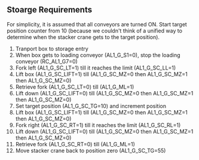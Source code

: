 ## Stoarge Requirements

For simplicity, it is assumed that all conveyors are turned ON.
Start target position counter from 10 (because we couldn't think of a unified way to determine when the stacker crane gets to the target position).  

1. Tranport box to storage entry
2. When box gets to loading conveyor (AL1_G_S1=0), stop the loading conveyor (RC_AL1_G7=0)​
3. Fork left (AL1_G_SC_LT=1) till it reaches the limit (AL1_G_SC_LL=1)
4. Lift box (AL1_G_SC_LIFT=1) till (AL1_G_SC_MZ=0 then AL1_G_SC_MZ=1 then AL1_G_SC_MZ=0)
5. Retrieve fork (AL1_G_SC_LT=0) till (AL1_G_ML=1)
6. Lift down (AL1_G_SC_LIFT=0) till (AL1_G_SC_MZ=0 then AL1_G_SC_MZ=1 then AL1_G_SC_MZ=0)
7. Set target position (AL1_G_SC_TG=10) and increment position
8. Lift box (AL1_G_SC_LIFT=1) till (AL1_G_SC_MZ=0 then AL1_G_SC_MZ=1 then AL1_G_SC_MZ=0)
9. Fork right (AL1_G_SC_RT=1) till it reaches the limit (AL1_G_SC_RL=1)
10. Lift down (AL1_G_SC_LIFT=0) till (AL1_G_SC_MZ=0 then AL1_G_SC_MZ=1 then AL1_G_SC_MZ=0)
11. Retrieve fork (AL1_G_SC_RT=0) till (AL1_G_ML=1)
12. Move stacker crane back to position zero (AL1_G_SC_TG=55)